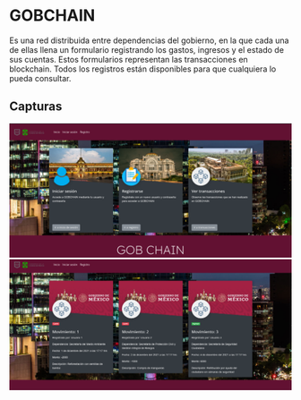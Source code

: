 # GOBCHAIN

Es una red distribuida entre dependencias del gobierno, en la que cada una de ellas llena un formulario registrando los gastos, ingresos y el estado de sus cuentas. Estos formularios representan las transacciones en blockchain. Todos los registros están disponibles para que cualquiera lo pueda consultar.

## Capturas
![Screenshot](screenshots/inicio.png?raw=true "inicio")
![Screenshot](screenshots/gobchain.png?raw=true "gobchain")

